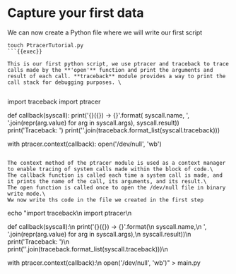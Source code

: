 # Capture your first data

We can now create a Python file where we will write our first script
```
touch PtracerTutorial.py
```{{exec}}

This is our first python script, we use ptracer and traceback to trace calls made by the **'open'** function and print the arguments and result of each call. **traceback** module provides a way to print the call stack for debugging purposes. \


```
import traceback
import ptracer

def callback(syscall):
    print('{}({}) -> {}'.format(
        syscall.name,
        ', '.join(repr(arg.value) for arg in syscall.args),
        syscall.result))
    print('Traceback: ')
    print(''.join(traceback.format_list(syscall.traceback)))

with ptracer.context(callback):
    open('/dev/null', 'wb')
```

The context method of the ptracer module is used as a context manager to enable tracing of system calls made within the block of code.\
The callback function is called each time a system call is made, and it prints the name of the call, its arguments, and its result.\
The open function is called once to open the /dev/null file in binary write mode.\
Ww now write ths code in the file we created in the first step
```
echo "import traceback\n
import ptracer\n

def callback(syscall):\n
    print('{}({}) -> {}'.format(\n
        syscall.name,\n
        ', '.join(repr(arg.value) for arg in syscall.args),\n
        syscall.result))\n
    print('Traceback: ')\n
    print(''.join(traceback.format_list(syscall.traceback)))\n

with ptracer.context(callback):\n
    open('/dev/null', 'wb')" > main.py
```{{exec}}

    
